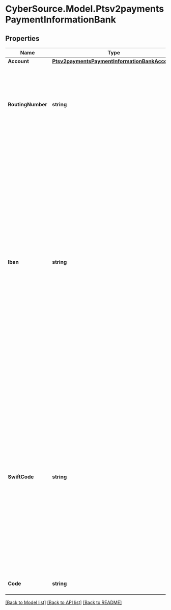 # CyberSource.Model.Ptsv2paymentsPaymentInformationBank
## Properties

Name | Type | Description | Notes
------------ | ------------- | ------------- | -------------
**Account** | [**Ptsv2paymentsPaymentInformationBankAccount**](Ptsv2paymentsPaymentInformationBankAccount.md) |  | [optional] 
**RoutingNumber** | **string** | Bank routing number. This is also called the _transit number_.  For details, see &#x60;ecp_rdfi&#x60; request field description in the [Electronic Check Services Using the SCMP API Guide.](https://apps.cybersource.com/library/documentation/dev_guides/EChecks_SCMP_API/html/)  | [optional] 
**Iban** | **string** | International Bank Account Number (IBAN) for the bank account. For some countries you can provide this number instead of the traditional bank account information. You can use this field only when scoring a direct debit transaction.  For all possible values, see the &#x60;bank_iban&#x60; field description in the _Decision Manager Using the SCMP API Developer Guide_ on the [CyberSource Business Center.](https://ebc2.cybersource.com/ebc2/) Click **Decision Manager** &gt; **Documentation** &gt; **Guides** &gt; _Decision Manager Using the SCMP API Developer Guide_ (PDF link).  | [optional] 
**SwiftCode** | **string** | Bank&#39;s SWIFT code. You can use this field only when scoring a direct debit transaction. Required only for crossborder transactions.  For all possible values, see the &#x60;bank_swiftcode&#x60; field description in the _Decision Manager Using the SCMP API Developer Guide_ on the [CyberSource Business Center.](https://ebc2.cybersource.com/ebc2/) Click **Decision Manager** &gt; **Documentation** &gt; **Guides** &gt; _Decision Manager Using the SCMP API Developer Guide_ (PDF link).  | [optional] 
**Code** | **string** | Bank code of the consumer&#39;s account  | [optional] 

[[Back to Model list]](../README.md#documentation-for-models) [[Back to API list]](../README.md#documentation-for-api-endpoints) [[Back to README]](../README.md)

